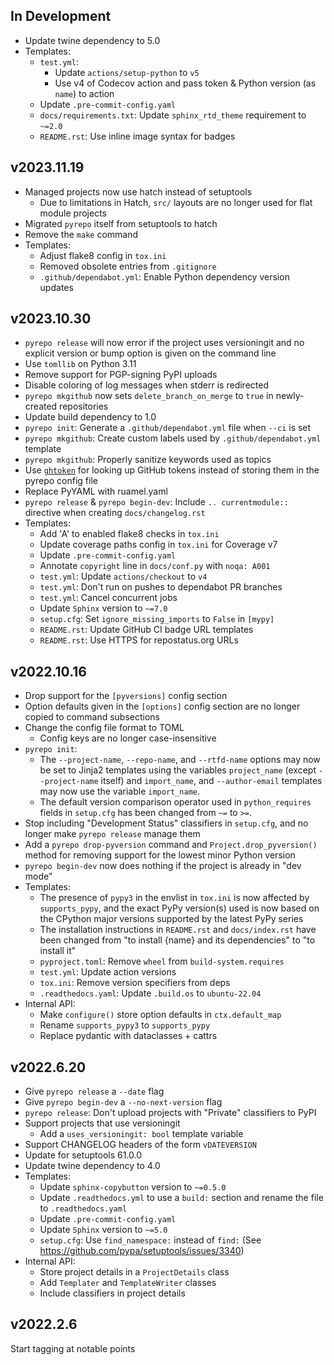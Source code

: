In Development
--------------
- Update twine dependency to 5.0
- Templates:
    - `test.yml`:
        - Update `actions/setup-python` to `v5`
        - Use v4 of Codecov action and pass token & Python version (as `name`)
          to action
    - Update `.pre-commit-config.yaml`
    - `docs/requirements.txt`: Update `sphinx_rtd_theme` requirement to `~=2.0`
    - `README.rst`: Use inline image syntax for badges

v2023.11.19
-----------
- Managed projects now use hatch instead of setuptools
    - Due to limitations in Hatch, `src/` layouts are no longer used for flat
      module projects
- Migrated `pyrepo` itself from setuptools to hatch
- Remove the `make` command
- Templates:
    - Adjust flake8 config in `tox.ini`
    - Removed obsolete entries from `.gitignore`
    - `.github/dependabot.yml`: Enable Python dependency version updates

v2023.10.30
-----------
- `pyrepo release` will now error if the project uses versioningit and no
  explicit version or bump option is given on the command line
- Use `tomllib` on Python 3.11
- Remove support for PGP-signing PyPI uploads
- Disable coloring of log messages when stderr is redirected
- `pyrepo mkgithub` now sets `delete_branch_on_merge` to `true` in
  newly-created repositories
- Update build dependency to 1.0
- `pyrepo init`: Generate a `.github/dependabot.yml` file when `--ci` is set
- `pyrepo mkgithub`: Create custom labels used by `.github/dependabot.yml`
  template
- `pyrepo mkgithub`: Properly sanitize keywords used as topics
- Use [`ghtoken`](https://github.com/jwodder/ghtoken) for looking up GitHub
  tokens instead of storing them in the pyrepo config file
- Replace PyYAML with ruamel.yaml
- `pyrepo release` & `pyrepo begin-dev`: Include `.. currentmodule::` directive
  when creating `docs/changelog.rst`
- Templates:
    - Add 'A' to enabled flake8 checks in `tox.ini`
    - Update coverage paths config in `tox.ini` for Coverage v7
    - Update `.pre-commit-config.yaml`
    - Annotate `copyright` line in `docs/conf.py` with `noqa: A001`
    - `test.yml`: Update `actions/checkout` to `v4`
    - `test.yml`: Don't run on pushes to dependabot PR branches
    - `test.yml`: Cancel concurrent jobs
    - Update `Sphinx` version to `~=7.0`
    - `setup.cfg`: Set `ignore_missing_imports` to `False` in `[mypy]`
    - `README.rst`: Update GitHub CI badge URL templates
    - `README.rst`: Use HTTPS for repostatus.org URLs

v2022.10.16
-----------
- Drop support for the `[pyversions]` config section
- Option defaults given in the `[options]` config section are no longer copied
  to command subsections
- Change the config file format to TOML
    - Config keys are no longer case-insensitive
- `pyrepo init`:
    - The `--project-name`, `--repo-name`, and `--rtfd-name` options may now be
      set to Jinja2 templates using the variables `project_name` (except
      `--project-name` itself) and `import_name`, and `--author-email`
      templates may now use the variable `import_name`.
    - The default version comparison operator used in `python_requires` fields
      in `setup.cfg` has been changed from `~=` to `>=`.
- Stop including "Development Status" classifiers in `setup.cfg`, and no longer
  make `pyrepo release` manage them
- Add a `pyrepo drop-pyversion` command and `Project.drop_pyversion()` method
  for removing support for the lowest minor Python version
- `pyrepo begin-dev` now does nothing if the project is already in "dev mode"
- Templates:
    - The presence of `pypy3` in the envlist in `tox.ini` is now affected by
      `supports_pypy`, and the exact PyPy version(s) used is now based on the
      CPython major versions supported by the latest PyPy series
    - The installation instructions in `README.rst` and `docs/index.rst` have
      been changed from "to install {name} and its dependencies" to "to install
      it"
    - `pyproject.toml`: Remove `wheel` from `build-system.requires`
    - `test.yml`: Update action versions
    - `tox.ini`: Remove version specifiers from deps
    - `.readthedocs.yaml`: Update `.build.os` to `ubuntu-22.04`
- Internal API:
    - Make `configure()` store option defaults in `ctx.default_map`
    - Rename `supports_pypy3` to `supports_pypy`
    - Replace pydantic with dataclasses + cattrs

v2022.6.20
----------
- Give `pyrepo release` a `--date` flag
- Give `pyrepo begin-dev` a `--no-next-version` flag
- `pyrepo release`: Don't upload projects with "Private" classifiers to PyPI
- Support projects that use versioningit
    - Add a `uses_versioningit: bool` template variable
- Support CHANGELOG headers of the form `vDATEVERSION`
- Update for setuptools 61.0.0
- Update twine dependency to 4.0
- Templates:
    - Update `sphinx-copybutton` version to `~=0.5.0`
    - Update `.readthedocs.yml` to use a `build:` section and rename the file
      to `.readthedocs.yaml`
    - Update `.pre-commit-config.yaml`
    - Update `Sphinx` version to `~=5.0`
    - `setup.cfg`: Use `find_namespace:` instead of `find:` (See
      <https://github.com/pypa/setuptools/issues/3340>)
- Internal API:
    - Store project details in a `ProjectDetails` class
    - Add `Templater` and `TemplateWriter` classes
    - Include classifiers in project details

v2022.2.6
---------
Start tagging at notable points
